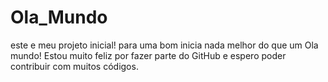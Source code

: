 # Ola_Mundo
este e meu projeto inicial! para uma bom inicia nada melhor do que um Ola mundo!
Estou muito feliz por fazer parte do GitHub e espero poder contribuir com muitos códigos.
